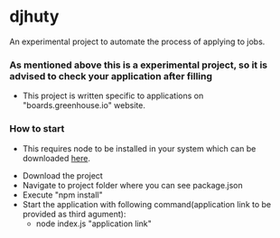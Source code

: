 # djhuty

An experimental project to automate the process of applying to jobs. 

### As mentioned above this is a experimental project, so it is advised to check your application after filling

* This project is written specific to applications on "boards.greenhouse.io" website.


### How to start
* This requires node to be installed in your system which can be downloaded [here](https://nodejs.org/en/download/).

- Download the project
- Navigate to project folder where you can see package.json
- Execute "npm install" 
- Start the application with following command(application link to be provided as third agument):
  - node index.js "application link" 
